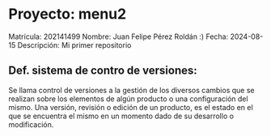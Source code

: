 # Proyecto: menu2
Matrícula: 202141499
Nombre: Juan Felipe Pérez Roldán :)	
Fecha: 2024-08-15
Descripción: Mi primer repositorio

## Def. sistema de contro de versiones:
Se llama control de versiones a la gestión de los diversos cambios que se realizan sobre los elementos de algún producto o una configuración del mismo. Una versión, revisión o edición de un producto, es el estado en el que se encuentra el mismo en un momento dado de su desarrollo o modificación. 

